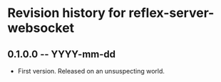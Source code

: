 # Revision history for reflex-server-websocket

## 0.1.0.0  -- YYYY-mm-dd

* First version. Released on an unsuspecting world.
